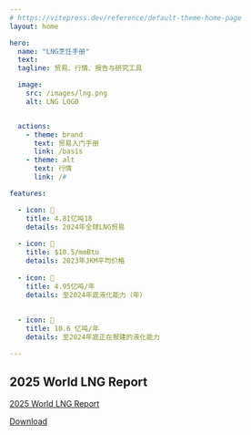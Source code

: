 ```yaml
---
# https://vitepress.dev/reference/default-theme-home-page
layout: home

hero:
  name: "LNG烹饪手册"
  text: 
  tagline: 贸易、行情、报告与研究工具

  image:
    src: /images/lng.png
    alt: LNG LOGO


  actions:
    - theme: brand
      text: 贸易入门手册
      link: /basis
    - theme: alt
      text: 行情
      link: /#

features:

  - icon: 🥥
    title: 4.81亿吨18
    details: 2024年全球LNG贸易
  
  - icon: 🍇
    title: $10.5/mmBtu
    details: 2023年JKM平均价格
  
  - icon: 🍌
    title: 4.95亿吨/年
    details: 至2024年底液化能力（年）
   
  
  - icon: 🥝
    title: 10.6 亿吨/年
    details: 至2024年底正在报建的液化能力

---
```


## 2025 World LNG Report

[2025 World LNG Report](https://www.igu.org/igu-reports/2025-world-lng-report/)

[Download](https://www.datocms-assets.com/146580/1751026179-igu-world-lng-report-2025-hr_dp_c.pdf)

